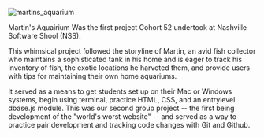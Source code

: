 ![martins_aquarium](https://user-images.githubusercontent.com/64236756/166058220-29c97be5-de6b-4b18-9f56-c0b3c633e92c.png)

Martin's Aquairium Was the first project Cohort 52 undertook at Nashville Software Shool (NSS).

This whimsical project followed the storyline of Martin, an avid fish collector who maintains a sophisticated tank in his home and is eager to track his inventory of fish, the exotic locations he harveted them, and provide users with tips for maintaining their own home aquariums.

It served as a means to get students set up on their Mac or Windows systems, begin using terminal, practice HTML, CSS, and an entrylevel dbase.js module.  This was our second group project -- the first being development of the "world's worst website" -- and served as a way to practice pair development and tracking code changes with Git and Github.
